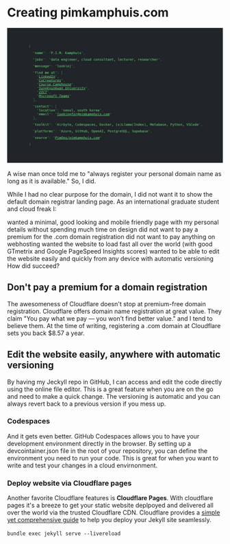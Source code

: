 # Creating pimkamphuis.com

![pimkamphuis.com screenshot](https://github.com/PimOps/pimkamphuis-com/blob/main/assets/img/pimkamphuiscom.jpeg?raw=true)

A wise man once told me to "always register your personal domain name as long as it is available." So, I did.

While I had no clear purpose for the domain, I did not want it to show the default domain registrar landing page. As an international graduate student and cloud freak I:

wanted a minimal, good looking and mobile friendly page with my personal details without spending much time on design
did not want to pay a premium for the .com domain registration
did not want to pay anything on webhosting
wanted the website to load fast all over the world (with good GTmetrix and Google PageSpeed Insights scores)
wanted to be able to edit the website easily and quickly from any device with automatic versioning
How did succeed?

## Don't pay a premium for a domain registration

The awesomeness of Cloudflare doesn't stop at premium-free domain registration. Cloudflare offers domain name registration at great value. They claim "You pay what we pay — you won’t find better value." and I tend to believe them. At the time of writing, registering a .com domain at Cloudflare sets you back $8.57 a year.

## Edit the website easily, anywhere with automatic versioning

By having my Jeckyll repo in GitHub, I can access and edit the code directly using the online file editor. This is a great feature when you are on the go and need to make a quick change. The versioning is automatic and you can always revert back to a previous version if you mess up.

### Codespaces

And it gets even better. GitHub Codespaces allows you to have your development environment directly in the browser. By setting up a devcointainer.json file in the root of your repository, you can define the environment you need to run your code. This is great for when you want to write and test your changes in a cloud envirnonment.

### Deploy website via Cloudflare pages

Another favorite Cloudflare features is **Cloudflare Pages**. With cloudflare pages it's a breeze to get your static website deplpoyed and delivered all over the world via the trusted Cloudflare CDN. Cloudflare provides a [simple yet comprehensive guide](https://developers.cloudflare.com/pages/framework-guides/deploy-a-jekyll-site/) to help you deploy your Jekyll site seamlessly. 

`bundle exec jekyll serve --livereload`
